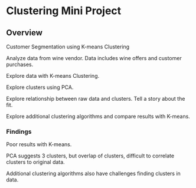 # Clustering Mini Project  

## Overview

Customer Segmentation using K-means Clustering

Analyze data from wine vendor. Data includes wine offers and customer purchases.  
  
Explore data with K-means Clustering. 

Explore clusters using PCA.  

Explore relationship between raw data and clusters. Tell a story about the fit.   

Explore additional clustering algorithms and compare results with K-means.   

### Findings  

Poor results with K-means.   

PCA suggests 3 clusters, but overlap of clusters, difficult to correlate clusters to original data.  

Additional clustering algorithms also have challenges finding clusters in data. 
